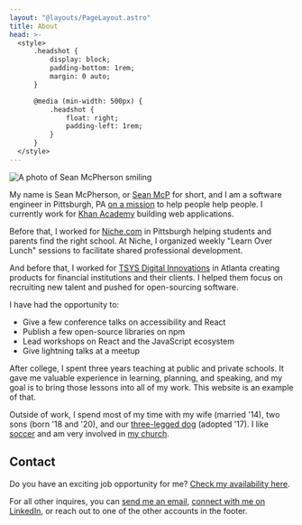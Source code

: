 ```yaml
---
layout: "@layouts/PageLayout.astro"
title: About
head: >-
  <style>
      .headshot {
          display: block;
          padding-bottom: 1rem;
          margin: 0 auto;
      }

      @media (min-width: 500px) {
          .headshot {
              float: right;
              padding-left: 1rem;
          }
      }
  </style>
---
```


<img class="headshot" src="https://res.cloudinary.com/seanmcp/image/upload/c_scale,h_240,w_240/seanmcp_2022_khpgsy.jpg" alt="A photo of Sean McPherson smiling">

My name is Sean McPherson, or [Sean McP](/articles/how-to-pronounce-my-name) for
short, and I am a software engineer in Pittsburgh, PA [on a mission](/mission)
to help people help people. I currently work for
[Khan Academy](https://khanacademy.org) building web applications.

Before that, I worked for [Niche.com](https://niche.com) in Pittsburgh helping
students and parents find the right school. At Niche, I organized weekly "Learn
Over Lunch" sessions to facilitate shared professional development.

And before that, I worked for [TSYS Digital Innovations](https://www.tsys.com/)
in Atlanta creating products for financial institutions and their clients. I
helped them focus on recruiting new talent and pushed for open-sourcing
software.

I have had the opportunity to:

- Give a few conference talks on accessibility and React
- Publish a few open-source libraries on npm
- Lead workshops on React and the JavaScript ecosystem
- Give lightning talks at a meetup

After college, I spent three years teaching at public and private schools. It
gave me valuable experience in learning, planning, and speaking, and my goal is
to bring those lessons into all of my work. This website is an example of that.

Outside of work, I spend most of my time with my wife (married '14), two sons
(born '18 and '20), and our [three-legged dog](/abby) (adopted '17). I like
[soccer](/soccer) and am very involved in [my church](/faith).

## Contact

Do you have an exciting job opportunity for me?
[Check my availability here](/are-you-looking-for-work/).

For all other inquires, you can
[send me an email](mailto:sean@seanmcp.com?subject=Hey%20there!),
[connect with me on LinkedIn](https://linkedin.com/in/seanmcp), or reach out to
one of the other accounts in the footer.

